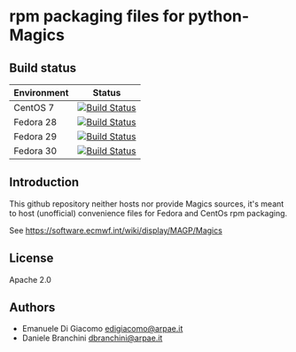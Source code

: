 # rpm packaging files for python-Magics


## Build status


| Environment | Status |
| ----------- | ------ |
| CentOS 7    | [![Build Status](https://badges.herokuapp.com/travis/ARPA-SIMC/python-Magics-rpm?branch=master&env=DOCKER_IMAGE=centos:7&label=centos7)](https://travis-ci.org/ARPA-SIMC/python-Magics-rpm) |
| Fedora 28   | [![Build Status](https://badges.herokuapp.com/travis/ARPA-SIMC/python-Magics-rpm?branch=master&env=DOCKER_IMAGE=fedora:27&label=fedora28)](https://travis-ci.org/ARPA-SIMC/python-Magics-rpm) |
| Fedora 29   | [![Build Status](https://badges.herokuapp.com/travis/ARPA-SIMC/python-Magics-rpm?branch=master&env=DOCKER_IMAGE=fedora:27&label=fedora29)](https://travis-ci.org/ARPA-SIMC/python-Magics-rpm) |
| Fedora 30   | [![Build Status](https://badges.herokuapp.com/travis/ARPA-SIMC/python-Magics-rpm?branch=master&env=DOCKER_IMAGE=fedora:27&label=fedora30)](https://travis-ci.org/ARPA-SIMC/python-Magics-rpm) |


## Introduction


This github repository neither hosts nor provide Magics sources, it's meant to
host (unofficial) convenience files for Fedora and CentOs rpm packaging.

See https://software.ecmwf.int/wiki/display/MAGP/Magics

## License

Apache 2.0

## Authors

* Emanuele Di Giacomo <edigiacomo@arpae.it>
* Daniele Branchini <dbranchini@arpae.it>
